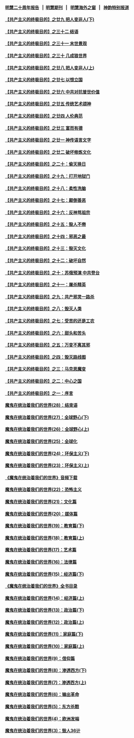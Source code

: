 #### [明慧二十周年报告](https://github.com/gfw-breaker/mh-reports/blob/master/README.md?t=07231701) &nbsp;&nbsp;|&nbsp;&nbsp;[明慧期刊](https://github.com/gfw-breaker/mh-qikan) &nbsp;&nbsp;|&nbsp;&nbsp; [明慧海外之窗](https://github.com/gfw-breaker/mh-news/blob/master/README.md?t=07231701) &nbsp;&nbsp;|&nbsp;&nbsp; [神韵特别报道](https://github.com/gfw-breaker/mh-news/blob/master/shenyun.md?t=07231701) 

#### [【共产主义的终极目的】之廿九 把人变非人(下)](../pages/nsc422/n11344140.md?t=07231701) 

#### [【共产主义的终极目的】之三十二 结语](../pages/nsc422/n11360535.md?t=07231701) 

#### [【共产主义的终极目的】之三十一 末世景观](../pages/nsc422/n11351129.md?t=07231701) 

#### [【共产主义的终极目的】之三十 几成狼世界](../pages/nsc422/n11348280.md?t=07231701) 

#### [【共产主义的终极目的】之廿八 把人变非人(上)](../pages/nsc422/n11340492.md?t=07231701) 

#### [【共产主义的终极目的】之廿七 以恨立国](../pages/nsc422/n11336944.md?t=07231701) 

#### [【共产主义的终极目的】之廿六 中共对抗普世价值](../pages/nsc422/n11324785.md?t=07231701) 

#### [【共产主义的终极目的】之廿五 传统艺术颂神](../pages/nsc422/n11296396.md?t=07231701) 

#### [【共产主义的终极目的】之廿四 人伦典范](../pages/nsc422/n11296397.md?t=07231701) 

#### [【共产主义的终极目的】之廿三 富而有德](../pages/nsc422/n11283598.md?t=07231701) 

#### [【共产主义的终极目的】之廿一 神传语言文字](../pages/nsc422/n11263265.md?t=07231701) 

#### [【共产主义的终极目的】之廿二 破坏修炼文化](../pages/nsc422/n11245728.md?t=07231701) 

#### [【共产主义的终极目的】之二十：偷天换日](../pages/nsc422/n11238846.md?t=07231701) 

#### [【共产主义的终极目的】之十九：打开地狱门](../pages/nsc422/n11206376.md?t=07231701) 

#### [【共产主义的终极目的】之十八：柔性洗脑](../pages/nsc422/n11199994.md?t=07231701) 

#### [【共产主义的终极目的】之十七：颠倒善恶](../pages/nsc422/n11179782.md?t=07231701) 

#### [【共产主义的终极目的】之十六：反神骂祖宗](../pages/nsc422/n11166798.md?t=07231701) 

#### [【共产主义的终极目的】之十五：毁人不倦](../pages/nsc422/n11166792.md?t=07231701) 

#### [【共产主义的终极目的】之十四：邪恶之最](../pages/nsc422/n11150249.md?t=07231701) 

#### [【共产主义的终极目的】之十三：毁灭文化](../pages/nsc422/n11135227.md?t=07231701) 

#### [【共产主义的终极目的】之十二：破坏自然](../pages/nsc422/n11135214.md?t=07231701) 

#### [【共产主义的终极目的】之十：苏俄预演 中共登台](../pages/nsc422/n11118424.md?t=07231701) 

#### [【共产主义的终极目的】之十一：屠杀精英](../pages/nsc422/n11118442.md?t=07231701) 

#### [【共产主义的终极目的】之九：共产邪灵一路杀](../pages/nsc422/n11114139.md?t=07231701) 

#### [【共产主义的终极目的】之八：毁灭人类](../pages/nsc422/n11108503.md?t=07231701) 

#### [【共产主义的终极目的】之七：受苦的还是工农](../pages/nsc422/n11101809.md?t=07231701) 

#### [【共产主义的终极目的】之六：甜头和苦头](../pages/nsc422/n11096971.md?t=07231701) 

#### [【共产主义的终极目的】之五：万变不离其邪](../pages/nsc422/n11091285.md?t=07231701) 

#### [【共产主义的终极目的】之四：毁灭路线图](../pages/nsc422/n11086284.md?t=07231701) 

#### [【共产主义的终极目的】之三：马克思魔变](../pages/nsc422/n11061941.md?t=07231701) 

#### [【共产主义的终极目的】之二：中心之国](../pages/nsc422/n11047728.md?t=07231701) 

#### [【共产主义的终极目的】之一：序言](../pages/nsc422/n11086077.md?t=07231701) 

#### [魔鬼在统治着我们的世界(28)：结束语](../pages/nsc422/n10936246.md?t=07231701) 

#### [魔鬼在统治着我们的世界(27)：全球野心(下)](../pages/nsc422/n10928319.md?t=07231701) 

#### [魔鬼在统治着我们的世界(26)：全球野心(上)](../pages/nsc422/n10900318.md?t=07231701) 

#### [魔鬼在统治着我们的世界(25)：全球化](../pages/nsc422/n10788205.md?t=07231701) 

#### [魔鬼在统治着我们的世界(24)：环保主义(下)](../pages/nsc422/n10695307.md?t=07231701) 

#### [魔鬼在统治着我们的世界(23)：环保主义(上)](../pages/nsc422/n10688613.md?t=07231701) 

#### [《魔鬼在统治着我们的世界》音频下载](../pages/nsc422/n10635553.md?t=07231701) 

#### [魔鬼在统治着我们的世界(22)：恐怖主义](../pages/nsc422/n10614727.md?t=07231701) 

#### [魔鬼在统治着我们的世界(21)：文化篇](../pages/nsc422/n10597706.md?t=07231701) 

#### [魔鬼在统治着我们的世界(20)：媒体篇](../pages/nsc422/n10586579.md?t=07231701) 

#### [魔鬼在统治着我们的世界(19)：教育篇(下)](../pages/nsc422/n10564808.md?t=07231701) 

#### [魔鬼在统治着我们的世界(18)：教育篇(上)](../pages/nsc422/n10526970.md?t=07231701) 

#### [魔鬼在统治着我们的世界(17)：艺术篇](../pages/nsc422/n10499093.md?t=07231701) 

#### [魔鬼在统治着我们的世界(16)：法律篇](../pages/nsc422/n10485969.md?t=07231701) 

#### [魔鬼在统治着我们的世界(15)：经济篇(下)](../pages/nsc422/n10469975.md?t=07231701) 

#### [《魔鬼在统治着我们的世界》全书目录](../pages/nsc422/n10464261.md?t=07231701) 

#### [魔鬼在统治着我们的世界(14)：经济篇(上)](../pages/nsc422/n10457370.md?t=07231701) 

#### [魔鬼在统治着我们的世界(13)：政治篇(下)](../pages/nsc422/n10448270.md?t=07231701) 

#### [魔鬼在统治着我们的世界(12)：政治篇(上)](../pages/nsc422/n10444576.md?t=07231701) 

#### [魔鬼在统治着我们的世界(11)：家庭篇(下)](../pages/nsc422/n10440961.md?t=07231701) 

#### [魔鬼在统治着我们的世界(10)：家庭篇(上)](../pages/nsc422/n10435448.md?t=07231701) 

#### [魔鬼在统治着我们的世界(9)：信仰篇](../pages/nsc422/n10432159.md?t=07231701) 

#### [魔鬼在统治着我们的世界(8)：渗透西方(下)](../pages/nsc422/n10429603.md?t=07231701) 

#### [魔鬼在统治着我们的世界(7)：渗透西方(上)](../pages/nsc422/n10426013.md?t=07231701) 

#### [魔鬼在统治着我们的世界(6)：输出革命](../pages/nsc422/n10421536.md?t=07231701) 

#### [魔鬼在统治着我们的世界(5)：东方杀戮](../pages/nsc422/n10417707.md?t=07231701) 

#### [魔鬼在统治着我们的世界(4)：欧洲发端](../pages/nsc422/n10414890.md?t=07231701) 

#### [魔鬼在统治着我们的世界(3)：毁人36计](../pages/nsc422/n10411583.md?t=07231701) 

